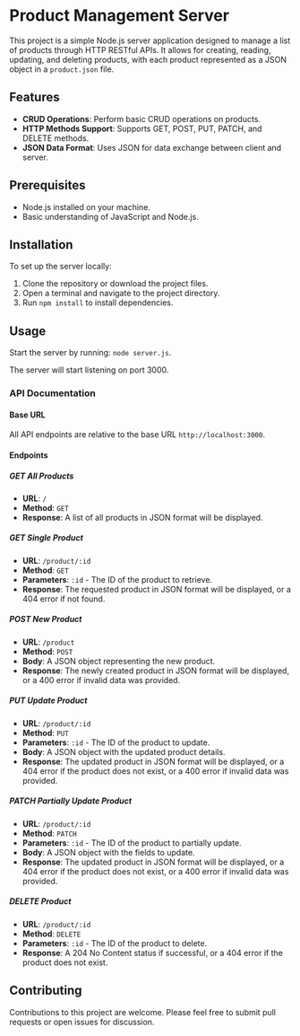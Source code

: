 # Product Management Server

This project is a simple Node.js server application designed to manage a list of products through HTTP RESTful APIs. It allows for creating, reading, updating, and deleting products, with each product represented as a JSON object in a `product.json` file.

## Features

- **CRUD Operations**: Perform basic CRUD operations on products.
- **HTTP Methods Support**: Supports GET, POST, PUT, PATCH, and DELETE methods.
- **JSON Data Format**: Uses JSON for data exchange between client and server.

## Prerequisites

- Node.js installed on your machine.
- Basic understanding of JavaScript and Node.js.

## Installation

To set up the server locally:

1. Clone the repository or download the project files.
2. Open a terminal and navigate to the project directory.
3. Run `npm install` to install dependencies.

## Usage

Start the server by running: `node server.js`.

The server will start listening on port 3000.

### API Documentation

#### Base URL

All API endpoints are relative to the base URL `http://localhost:3000`.

#### Endpoints

##### GET All Products

- **URL**: `/`
- **Method**: `GET`
- **Response**: A list of all products in JSON format will be displayed.

##### GET Single Product

- **URL**: `/product/:id`
- **Method**: `GET`
- **Parameters**: `:id` - The ID of the product to retrieve.
- **Response**: The requested product in JSON format will be displayed, or a 404 error if not found.

##### POST New Product

- **URL**: `/product`
- **Method**: `POST`
- **Body**: A JSON object representing the new product.
- **Response**: The newly created product in JSON format will be displayed, or a 400 error if invalid data was provided.

##### PUT Update Product

- **URL**: `/product/:id`
- **Method**: `PUT`
- **Parameters**: `:id` - The ID of the product to update.
- **Body**: A JSON object with the updated product details.
- **Response**: The updated product in JSON format will be displayed, or a 404 error if the product does not exist, or a 400 error if invalid data was provided.

##### PATCH Partially Update Product

- **URL**: `/product/:id`
- **Method**: `PATCH`
- **Parameters**: `:id` - The ID of the product to partially update.
- **Body**: A JSON object with the fields to update.
- **Response**: The updated product in JSON format will be displayed, or a 404 error if the product does not exist, or a 400 error if invalid data was provided.

##### DELETE Product

- **URL**: `/product/:id`
- **Method**: `DELETE`
- **Parameters**: `:id` - The ID of the product to delete.
- **Response**: A 204 No Content status if successful, or a 404 error if the product does not exist.

## Contributing

Contributions to this project are welcome. Please feel free to submit pull requests or open issues for discussion.


